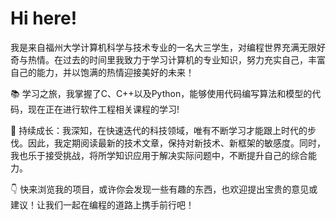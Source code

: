 # Hi here! 
我是来自福州大学计算机科学与技术专业的一名大三学生，对编程世界充满无限好奇与热情。在过去的时间里我致力于学习计算机的专业知识，努力充实自己，丰富自己的能力，并以饱满的热情迎接美好的未来！

📚 学习之旅，我掌握了C、C++以及Python，能够使用代码编写算法和模型的代码，现在正在进行软件工程相关课程的学习!

🌱 持续成长：我深知，在快速迭代的科技领域，唯有不断学习才能跟上时代的步伐。因此，我定期阅读最新的技术文章，保持对新技术、新框架的敏感度。同时，我也乐于接受挑战，将所学知识应用于解决实际问题中，不断提升自己的综合能力。

👇 快来浏览我的项目，或许你会发现一些有趣的东西，也欢迎提出宝贵的意见或建议！让我们一起在编程的道路上携手前行吧！
